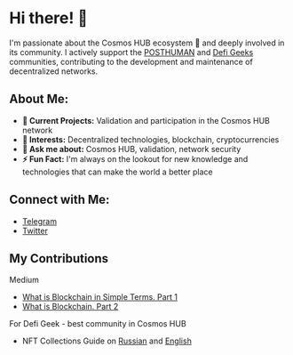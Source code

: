 # Hi there! 👋

I'm passionate about the Cosmos HUB ecosystem 🌌 and deeply involved in its community. I actively support the [POSTHUMAN](https://posthuman.digital/) and [Defi Geeks](https://discord.gg/Rk7VVUbHWX) communities, contributing to the development and maintenance of decentralized networks.

## About Me:
- **🔭 Current Projects:** Validation and participation in the Cosmos HUB network
- **🌱 Interests:** Decentralized technologies, blockchain, cryptocurrencies
- **💬 Ask me about:** Cosmos HUB, validation, network security
- **⚡ Fun Fact:** I'm always on the lookout for new knowledge and technologies that can make the world a better place

## Connect with Me:
- [Telegram](https://t.me/blajack)
- [Twitter](https://twitter.com/blajack_geek)



## My Contributions

Medium
- [What is Blockchain in Simple Terms. Part 1](https://medium.com/@blajack/what-is-blockchain-in-simple-terms-part-1-cef74d20237a)
- [What is Blockchain. Part 2](https://medium.com/@blajack/%D1%87%D1%82%D0%BE-%D1%82%D0%B0%D0%BA%D0%BE%D0%B5-%D0%B1%D0%BB%D0%BE%D0%BA%D1%87%D0%B5%D0%B9%D0%BD-%D1%87%D0%B0%D1%81%D1%82%D1%8C-2-4269020d7b38)

For Defi Geek  - best community in Cosmos HUB
- NFT Collections Guide on [Russian](https://blajack.github.io/DeFi-Geek-NFT/) and [English](https://blajack.github.io/DeFi-Geek-NFT/english.html)
